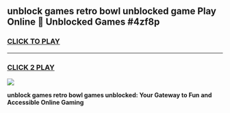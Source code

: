 
## unblock games retro bowl unblocked game Play Online 👋 Unblocked Games #4zf8p
<h3>
<a href="https://premium.freeplayer.one?title=unblock_games_retro_bowl&ref=21F">CLICK TO PLAY</a></h3>
<hr>

<h3>
<a href="https://premium.freeplayer.one?title=unblock_games_retro_bowl&ref=21F">CLICK 2 PLAY</a>
  
</h3>

<a href="https://premium.freeplayer.one?title=unblock_games_retro_bowl&ref=21F/"><img src="https://clearcache.store/games.png"></a>


**unblock games retro bowl games unblocked: Your Gateway to Fun and Accessible Online Gaming**
